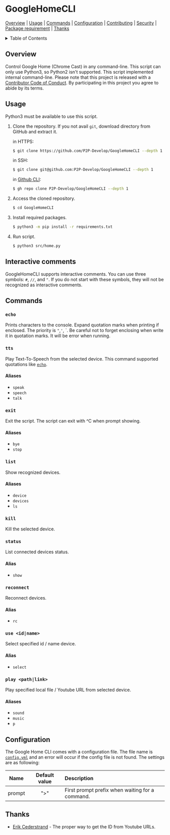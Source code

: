 # GoogleHomeCLI

[Overview](#overview) | [Usage](#usage) | [Commands](#commands) | [Configuration](#configuration) | [Contributing](CONTRIBUTING.md) | [Security](SECURITY.md) | [Package requirement](../requirements.txt) | [Thanks](#thanks)

<details>
<summary>Table of Contents</summary>

- [GoogleHomeCLI](#googlehomecli)
  - [Overview](#overview)
  - [Usage](#usage)
  - [Interactive comments](#interactive-comments)
  - [Commands](#commands)
    - [`echo`](#echo)
    - [`tts`](#tts)
      - [Aliases](#aliases)
    - [`exit`](#exit)
      - [Aliases](#aliases-1)
    - [`list`](#list)
      - [Aliases](#aliases-2)
    - [`kill`](#kill)
    - [`status`](#status)
      - [Alias](#alias)
    - [`reconnect`](#reconnect)
      - [Alias](#alias-1)
    - [`use <id|name>`](#use-idname)
      - [Alias](#alias-2)
    - [`play <path|link>`](#play-pathlink)
      - [Aliases](#aliases-3)
  - [Configuration](#configuration)
  - [Thanks](#thanks)

</details>

## Overview

Control Google Home (Chrome Cast) in any command-line.
This script can only use Python3, so Python2 isn't supported.
This script implemented internal command-line.
Please note that this project is released with a [Contributor Code of Conduct](CODE-OF-CONDUCT.md). By participating in this project you agree to abide by its terms.

## Usage

Python3 must be available to use this script.

1. Clone the repository.
   If you not avail `git`, download directory from GitHub and extract it.

   in HTTPS:

   ```bash
   $ git clone https://github.com/P2P-Develop/GoogleHomeCLI --depth 1
   ```

   in SSH:

   ```bash
   $ git clone git@github.com:P2P-Develop/GoogleHomeCLI --depth 1
   ```

   in [Github CLI](https://github.com/cli/cli):

   ```bash
   $ gh repo clone P2P-Develop/GoogleHomeCLI --depth 1
   ```

2. Access the cloned repository.

   ```bash
   $ cd GoogleHomeCLI
   ```

3. Install required packages.

   ```bash
   $ python3 -m pip install -r requirements.txt
   ```

4. Run script.
   ```bash
   $ python3 src/home.py
   ```

## Interactive comments

GoogleHomeCLI supports interactive comments.
You can use three symbols: `#`, `//`, and `"`.
If you do not start with these symbols, they will not be recognized as interactive comments.

## Commands

### `echo`

Prints characters to the console.
Expand quotation marks when printing if enclosed. The priority is `"`,`'`, \`.
Be careful not to forget enclosing when write it in quotation marks. It will be error when running.

### `tts`

Play Text-To-Speech from the selected device.
This command supported quotations like [`echo`](#echo).

#### Aliases

- `speak`
- `speech`
- `talk`

### `exit`

Exit the script.
The script can exit with ^C when prompt showing.

#### Aliases

- `bye`
- `stop`

### `list`

Show recognized devices.

#### Aliases

- `device`
- `devices`
- `ls`

### `kill`

Kill the selected device.

### `status`

List connected devices status.

#### Alias

- `show`

### `reconnect`

Reconnect devices.

#### Alias

- `rc`

### `use <id|name>`

Select specified id / name device.

#### Alias

- `select`

### `play <path|link>`

Play specified local file / Youtube URL from selected device.

#### Aliases

- `sound`
- `music`
- `p`

## Configuration

The Google Home CLI comes with a configuration file.
The file name is [`config.yml`](../src/config.yml) and an error will occur if the config file is not found.
The settings are as following:

|  Name  | Default value | Description                                     |
| :----: | :-----------: | :---------------------------------------------- |
| prompt |      ">"      | First prompt prefix when waiting for a command. |

## Thanks

- [Erik Cederstrand](https://stackoverflow.com/questions/4356538/how-can-i-extract-video-id-from-youtubes-link-in-python) - The proper way to get the ID from Youtube URLs.
